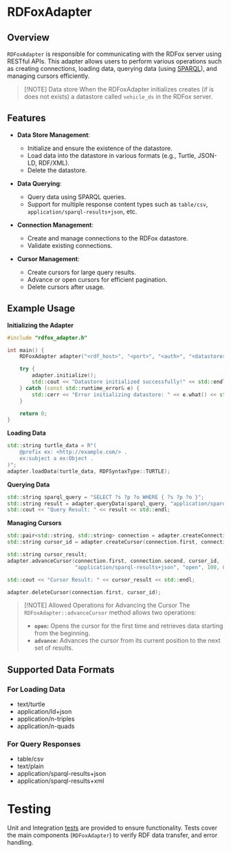# RDFoxAdapter

## Overview

`RDFoxAdapter` is responsible for communicating with the RDFox server using RESTful APIs. This adapter allows users to perform various operations such as creating connections, loading data, querying data (using [SPARQL](https://www.w3.org/TR/sparql11-query/)), and managing cursors efficiently.

> [!NOTE] Data store
> When the RDFoxAdapter initializes creates (if is does not exists) a datastore called `vehicle_ds` in the RDFox server.
>

## Features


- **Data Store Management**:
  - Initialize and ensure the existence of the datastore.
  - Load data into the datastore in various formats (e.g., Turtle, JSON-LD, RDF/XML).
  - Delete the datastore.

- **Data Querying**:
  - Query data using SPARQL queries.
  - Support for multiple response content types such as `table/csv`, `application/sparql-results+json`, etc.

- **Connection Management**:
  - Create and manage connections to the RDFox datastore.
  - Validate existing connections.

- **Cursor Management**:
  - Create cursors for large query results.
  - Advance or open cursors for efficient pagination.
  - Delete cursors after usage.

## Example Usage

**Initializing the Adapter**

```cpp
#include "rdfox_adapter.h"

int main() {
    RDFoxAdapter adapter("<rdf_host>", "<port>", "<auth>", "<datastore>");

    try {
        adapter.initialize();
        std::cout << "Datastore initialized successfully!" << std::endl;
    } catch (const std::runtime_error& e) {
        std::cerr << "Error initializing datastore: " << e.what() << std::endl;
    }

    return 0;
}
```

**Loading Data**

```cpp
std::string turtle_data = R"(
    @prefix ex: <http://example.com/> .
    ex:subject a ex:Object .
)";
adapter.loadData(turtle_data, RDFSyntaxType::TURTLE);
```

**Querying Data**

```cpp
std::string sparql_query = "SELECT ?s ?p ?o WHERE { ?s ?p ?o }";
std::string result = adapter.queryData(sparql_query, "application/sparql-results+json");
std::cout << "Query Result: " << result << std::endl;
```

**Managing Cursors**
```cpp
std::pair<std::string, std::string> connection = adapter.createConnection();
std::string cursor_id = adapter.createCursor(connection.first, connection.second, sparql_query);

std::string cursor_result;
adapter.advanceCursor(connection.first, connection.second, cursor_id, 
                      "application/sparql-results+json", "open", 100, &cursor_result);

std::cout << "Cursor Result: " << cursor_result << std::endl;

adapter.deleteCursor(connection.first, cursor_id);
```

> [!NOTE] Allowed Operations for Advancing the Cursor
> The `RDFoxAdapter::advanceCursor` method allows two operations:
> - **`open`:** Opens the cursor for the first time and retrieves data starting from the beginning.
> - **`advance`:** Advances the cursor from its current position to the next set of results.

## Supported Data Formats

### For Loading Data

- text/turtle
- application/ld+json
- application/n-triples
- application/n-quads

### For Query Responses

- table/csv
- text/plain
- application/sparql-results+json
- application/sparql-results+xml

# Testing

Unit and Integration [tests](../tests/) are provided to ensure functionality. Tests cover the main components (`RDFoxAdapter`) to verify RDF data transfer, and error handling.

